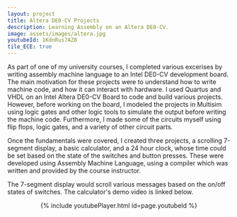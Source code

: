```yaml
---
layout: project
title: Altera DE0-CV Projects
description: Learning Assembly on an Altera DE0-CV.
image: assets/images/altera.jpg
youtubeId: 1KdnRus7AZ8
tile_ECE: true
---
```


As part of one of my university courses, I completed various excerises by writing assembly machine language to an Intel DE0-CV development board. The main motivation for these projects were to understand how to write machine code, and how it can interact
with hardware.
I used Quartus and VHDL on an Intel Altera DE0-CV Board to code and build various projects. However, before working on the board, I modeled the projects in Multisim using logic gates and other logic tools to simulate the output before writing the machine code. Furthermore, I made some of the circuits myself
using flip flops, logic gates, and a variety of other circuit parts.

Once the fundamentals were covered, I created three projects, a scrolling 7-segment display, a basic calculator, and a 24 hour clock, whose time could be set based on the state of the switches and button presses.
These were developed using Assembly Machine Language, using a compiler which was written and provided by the course instructor. 

The 7-segment display would scroll various messages based on the on/off states of switches. The calculator's demo video is linked below.

<center>{% include youtubePlayer.html id=page.youtubeId %}

